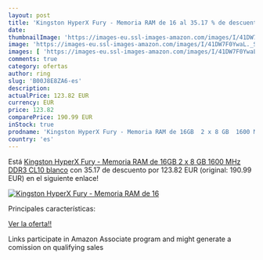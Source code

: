 ```yaml
---
layout: post
title: 'Kingston HyperX Fury - Memoria RAM de 16 al 35.17 % de descuento'
date: 
thumbnailImage: 'https://images-eu.ssl-images-amazon.com/images/I/41DW7F0YwaL._SL200_.jpg'
image: 'https://images-eu.ssl-images-amazon.com/images/I/41DW7F0YwaL._SL200_.jpg'
images: [ 'https://images-eu.ssl-images-amazon.com/images/I/41DW7F0YwaL._SL200_.jpg' ]
comments: true
category: ofertas
author: ring
slug: 'B00J8E8ZA6-es'
description:
actualPrice: 123.82 EUR
currency: EUR
price: 123.82
comparePrice: 190.99 EUR
inStock: true
prodname: 'Kingston HyperX Fury - Memoria RAM de 16GB  2 x 8 GB  1600 MHz  DDR3  CL10   blanco'
country: 'es'
---
```


Está [Kingston HyperX Fury - Memoria RAM de 16GB  2 x 8 GB  1600 MHz  DDR3  CL10   blanco](https://www.amazon.es/dp/B00J8E8ZA6/?tag=tolees-21) con 35.17 de descuento por 123.82 EUR (original: 190.99 EUR) en el siguiente enlace!

[![Kingston HyperX Fury - Memoria RAM de 16](https://images-eu.ssl-images-amazon.com/images/I/41DW7F0YwaL._SL200_.jpg)](https://www.amazon.es/dp/B00J8E8ZA6/?tag=tolees-21)

Principales características:


[Ver la oferta!!](https://www.amazon.es/dp/B00J8E8ZA6/?tag=tolees-21)

Links participate in Amazon Associate program and might generate a comission on qualifying sales


